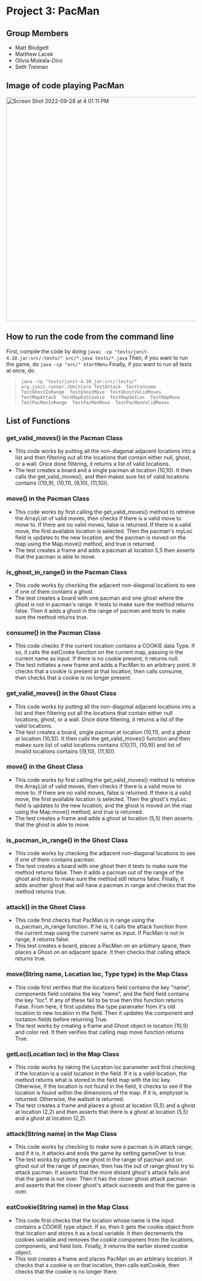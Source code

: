 # Project 3: PacMan

## Group Members
- Matt Blodgett
- Matthew Lacek
- Olivia Miskala-Dinc
- Seth Treiman

## Image of code playing PacMan
<img width="596" alt="Screen Shot 2022-09-28 at 4 01 11 PM" src="https://user-images.githubusercontent.com/14205490/192877557-dbdddf33-d2a1-4b07-92fe-55b6a8f61d8c.png">

## How to run the code from the command line
First, compile the code by doing
```javac -cp "tests/junit-4.10.jar:src/:tests/" src/*.java tests/*.java```
Then, if you want to run the game, do
```java -cp "src/" StartMenu```
Finally, if you want to run all tests at once, do

> ``` java -cp "tests/junit-4.10.jar:src/:tests/" org.junit.runner.JUnitCore TestAttack  TestConsume  TestGhostInRange  TestGhostMove  TestGhostValidMoves  TestMapAttack  TestMapEatCookie  TestMapGetLoc  TestMapMove  TestPacManInRange  TestPacManMove  TestPacManValidMoves ```

## List of Functions
### get_valid_moves() in the Pacman Class
- This code works by putting all the non-diagonal adjacent locations into a list and then filtering out all the locations that contain either null, ghost, or a wall. Once done filtering, it returns a list of valid locations. 
- The test creates a board and a single pacman at location (10,10). It then calls the get_valid_moves(), and then makes sure list of valid locations contains ((10,9), (10,11), (9,10), (11,10)). 

### move() in the Pacman Class
- This code works by first calling the get_valid_moves() method to retreive the ArrayList of valid moves, then checks if there is a valid move to move to. If there are no valid moves, false is returned. If there is a valid move, the first available location is selected. Then the pacman's myLoc field is updates to the new location, and the pacman is moved on the map using the Map.move() method, and true is returned.
- The test creates a frame and adds a pacman at location 5,5 then asserts that the pacman is able to move.  

### is_ghost_in_range() in the Pacman Class
- This code works by checking the adjacent non-diagonal locations to see if one of them contains a ghost.
- The test creates a board with one pacman and one ghost where the ghost is not in pacman's range. It tests to make sure the method returns false. Then it adds a ghost in the range of pacman and tests to make sure the method returns true.

### consume() in the Pacman Class
- This code checks if the current location contains a COOKIE data Type. If so, it calls the eatCooke function on the current map, passing in the current name as input. If there is no cookie present, it returns null.
- The test initiates a new frame and adds a PacMan to an arbitrary point. It checks that a cookie is present at that location, then calls consume, then checks that a cookie is no longer present. 

### get_valid_moves() in the Ghost Class
- This code works by putting all the non-diagonal adjacent locations into a list and then filtering out all the locations that contain either null locations, ghost, or a wall. Once done filtering, it returns a list of the valid locations. 
- The test creates a board, single pacman at location (10,11), and a ghost at location (10,10). It then calls the get_valid_moves() function and then makes sure list of valid locations contains ((10,11), (10,9)) and list of invalid locations contains ((9,10), (11,10)). 

### move() in the Ghost Class
- This code works by first calling the get_valid_moves() method to retreive the ArrayList of valid moves, then checks if there is a valid move to move to. If there are no valid moves, false is returned. If there is a valid move, the first available location is selected. Then the ghost's myLoc field is updates to the new location, and the ghost is moved on the map using the Map.move() method, and true is returned.
- The test creates a frame and adds a ghost at location (5,5) then asserts that the ghost is able to move.  

### is_pacman_in_range() in the Ghost Class
- This code works by checking the adjacent non-diagonal locations to see if one of them contains pacman.
- The test creates a board with one ghost then it tests to make sure the method returns false. Then it adds a pacman out of the range of the ghost and tests to make sure the method still returns false. Finally, it adds another ghost that will have a pacman in range and checks that the method returns true.

### attack() in the Ghost Class
- This code first checks that PacMan is in range using the is_pacman_in_range function. If he is, it calls the attack function from the current map using the current name as input. If PacMan is not in range, it returns false.
- This test creates a board, places a PacMan on an arbitrary space, then places a Ghost on an adjacent space. It then checks that calling attack returns true.

### move(String name, Location loc, Type type) in the Map Class
- This code first verifies that the locations field contains the key "name", components field contains the key "name", and the field field contains the key "loc". If any of these fail to be true then this function returns False. From here, it first updates the type paramater from it's old location to new location in the field. Then it updates the component and loctation fields before returning True. 
- The test works by creating a frame and Ghost object in location (10,9) and color red. It then verifies that calling map move function returns True. 

### getLoc(Location loc) in the Map Class
- This code works by taking the Location loc parameter and first checking if the location is a valid location in the field. If it is a valid location, the method returns what is stored in the field map with the loc key. Otherwise, if the location is not found in the field, it checks to see if the location is found within the dimensions of the map. If it is, emptyset is returned. Otherwise, the wallset is returned. 
- The test creates a frame and places a ghost at location (5,5) and a ghost at location (2,2) and then asserts that there is a ghost at location (5,5) and a ghost at location (2,2).

### attack(String name) in the Map Class
- This code works by checking to make sure a pacman is in attack range, and if it is, it attacks and ends the game by setting gameOver to true.
- The test works by putting one ghost in the range of pacman and on ghost out of the range of pacman, then has the out of range ghost try to attack pacman. It asserts that the more distant ghost's attack fails and that the game is not over. Then it has the closer ghost attack pacman and asserts that the closer ghost's attack succeeds and that the game is over.

### eatCookie(String name) in the Map Class
- This code first checks that the location whose name is the input contains a COOKIE type object. If so, then it gets the cookie object from that location and stores it as a local variable. It then decrements the cookies variable and removes the cookie component from the locations, components, and field lists. Finally, it returns the earlier stored cookie object.
- This test creates a frame and places PacMan on an arbitrary location. It checks that a cookie is on that location, then calls eatCookie, then checks that the cookie is no longer there.


